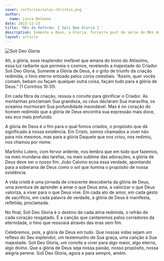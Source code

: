 ```yaml
---
cover: /articles/solus-christus.png
author:
  name: Lucca Delmano
date: 2023-11-23
title: 'Mês da Reforma: { Soli Deo Gloria } '
description: Somente a Deus, a Glória. Terceiro post da série do Mês da Reforma
layout: article
---
```


![Soli Deo Gloria](/articles/soli-deo-gloria.png)

Ah, a glória, esse resplendor inefável que emana do trono do Altíssimo, essa luz radiante que permeia o cosmos, revelando a majestade do Criador. Soli Deo Gloria, Somente a Glória de Deus, é o grito de triunfo da criação redimida, o hino eterno entoado pelos coros celestiais. “Assim, quer vocês comam, bebam ou façam qualquer outra coisa, façam tudo para a glória de Deus.” (1 Coríntios 10:31).

Em cada fibra da criação, ressoa o convite para glorificar o Criador. As montanhas proclamam Sua grandeza, os céus declaram Sua maravilha, os oceanos murmuram Sua profundidade insondável. Mas é no coração do homem redimido que a glória de Deus encontra sua expressão mais doce, seu eco mais profundo.

A glória de Deus é o fim para o qual fomos criados, o propósito que dá significado à nossa existência. Em Cristo, somos chamados a viver não para nós mesmos, mas para a glória Daquele que nos criou, nos redimiu, nos chamou por nome.

Martinho Lutero, com fervor ardente, nos lembra que em tudo que fazemos, na mais mundana das tarefas, na mais sublime das adorações, a glória de Deus deve ser o nosso fim. João Calvino ecoa essa verdade, apontando para a soberania de Deus como o sol que ilumina o propósito de nossa existência.

A vida cristã é uma jornada de crescente descoberta da glória de Deus, uma aventura de aprender a amar o que Deus ama, a valorizar o que Deus valoriza, a viver para o que Deus vive. Em cada ato de amor, em cada gesto de sacrifício, em cada palavra de verdade, a glória de Deus é manifesta, refletida, proclamada.

No final, Soli Deo Gloria é o destino de cada alma redimida, o refrão de cada coração resgatado. É a canção que cantaremos pelos corredores da eternidade, o hino que ressoará através das eras sem fim.

Celebremos, pois, a glória de Deus em tudo. Que nossas vidas sejam um reflexo do Seu esplendor, um testemunho de Sua graça, uma canção à Sua majestade. Soli Deo Gloria, um convite a viver para algo maior, algo eterno, algo divino. Que a glória de Deus seja nossa paixão, nosso propósito, nossa alegria perene. Soli Deo Gloria, agora e para sempre, amém.
